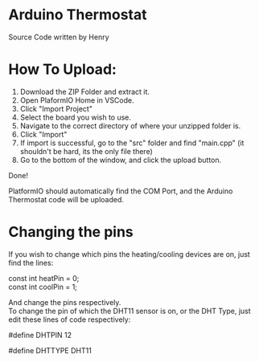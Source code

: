 # Arduino Thermostat

Source Code written by Henry

# How To Upload:

1. Download the ZIP Folder and extract it.
2. Open PlaformIO Home in VSCode.
3. Click "Import Project"
4. Select the board you wish to use.
5. Navigate to the correct directory of where your unzipped folder is.
6. Click "Import"
7. If import is successful, go to the "src" folder and find "main.cpp" (it shouldn't be hard, its the only file there)
8. Go to the bottom of the window, and click the upload button.

Done!

PlatformIO should automatically find the COM Port, and the Arduino Thermostat code will be uploaded.

# Changing the pins

If you wish to change which pins the heating/cooling devices are on, just find the lines:

const int heatPin = 0;  
const int coolPin = 1;

And change the pins respectively.  
To change the pin of which the DHT11 sensor is on, or the DHT Type, just edit these lines of code respectively:

#define DHTPIN 12

#define DHTTYPE DHT11
